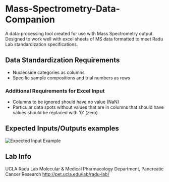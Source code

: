 # Mass-Spectrometry-Data-Companion

A data-processing tool created for use with Mass Spectrometry output. Designed to work well with excel sheets of MS data formatted to meet Radu Lab standardization specifications. 

## Data Standardization Requirements
- Nucleoside categories as columns
- Specific sample compositions and trial numbers as rows

### Additional Requirements for Excel Input
- Columns to be ignored should have no value (NaN)
- Particular data spots without values that are in columns that should have values should be replaced with '0' (zero)

## Expected Inputs/Outputs examples 
![Expected Input Example](https://user-images.githubusercontent.com/49767209/75083227-7d45a800-54cc-11ea-8243-b0ef8bedd239.png)

## Lab Info
UCLA Radu Lab 
Molecular & Medical Pharmacology Department, Pancreatic Cancer Research
http://pet.ucla.edu/lab/radu-lab/


